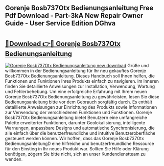 ## Gorenje Bosb737Otx Bedienungsanleitung Free Pdf Download - Part-3kA New Repair Owner Guide - User Service Edition DGhva

# <h2><a href="http://df19xs6.blite.top/?on=Gorenje+Bosb737Otx+Bedienungsanleitung">🔗Download 👉🔴 Gorenje Bosb737Otx Bedienungsanleitung</a></h2>

[![Gorenje Bosb737Otx Bedienungsanleitung new download](https://i.imgur.com/lujVjoI.png)](http://df19xs6.blite.top/?on=Gorenje+Bosb737Otx+Bedienungsanleitung)
Grüße und willkommen in der Bedienungsanleitung für Ihr neu gekauftes Gorenje Bosb737Otx Bedienungsanleitung. Dieses Handbuch soll Ihnen helfen, die Funktionen und Funktionen Ihres Produkts einfach zu navigieren. Im Inneren finden Sie detaillierte Anweisungen zur Installation, Verwendung, Wartung und Fehlerbehebung. Um eine erfolgreiche Erfahrung mit Ihrem neuen Gorenje Bosb737Otx Bedienungsanleitung zu gewährleisten, lesen Sie diese Bedienungsanleitung bitte vor dem Gebrauch sorgfältig durch. Es enthält detaillierte Anweisungen zur Einrichtung des Produkts sowie Informationen zur Verwendung der verschiedenen Funktionen und Funktionen. Gorenje Bosb737Otx Bedienungsanleitung bietet Benutzern eine umfangreiche Palette erweiterter Funktionen, darunter Geolokalisierung, intelligente Warnungen, anpassbare Designs und automatische Synchronisierung, die alle einfach über die benutzerfreundliche und intuitive Benutzeroberfläche gesteuert werden können. Wir hoffen, dass das Gorenje Bosb737Otx BedienungsanleitungD eine hilfreiche und benutzerfreundliche Ressource für den Einstieg in Ihr neues Produkt war. Sollten Sie Hilfe oder Klärung benötigen, zögern Sie bitte nicht, sich an unser Kundendienstteam zu wenden.
